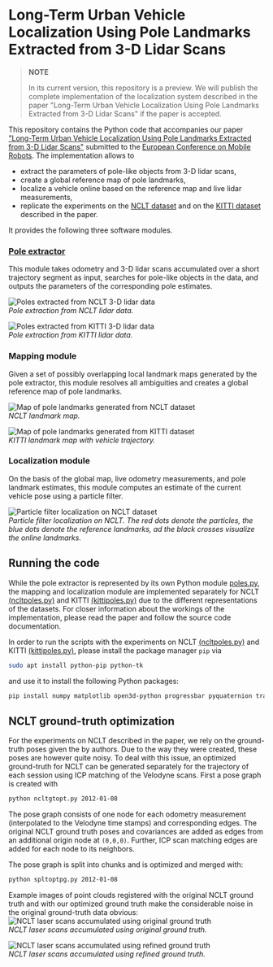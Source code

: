 # Long-Term Urban Vehicle Localization Using Pole Landmarks Extracted from 3-D Lidar Scans

> **NOTE**
> 
> In its current version, this repository is a preview.
> We will publish the complete implementation of the localization system described in the paper "Long-Term Urban Vehicle Localization Using Pole Landmarks Extracted from 3-D Lidar Scans" if the paper is accepted.


This repository contains the Python code that accompanies our paper ["Long-Term Urban Vehicle Localization Using Pole Landmarks Extracted from 3-D Lidar Scans"](https://www.ecmr2019.eu/) submitted to the [European Conference on Mobile Robots](https://www.ecmr2019.eu/).
The implementation allows to

* extract the parameters of pole-like objects from 3-D lidar scans,
* create a global reference map of pole landmarks,
* localize a vehicle online based on the reference map and live lidar measurements,
* replicate the experiments on the [NCLT dataset](http://robots.engin.umich.edu/nclt/) and on the [KITTI dataset](http://www.cvlibs.net/datasets/kitti/) described in the paper.

It provides the following three software modules.

### [Pole extractor](poles/poles.py)

This module takes odometry and 3-D lidar scans accumulated over a short trajectory segment as input, searches for pole-like objects in the data, and outputs the parameters of the corresponding pole estimates.

![Poles extracted from NCLT 3-D lidar data](img/nclt_poles.png)
<br/>*Pole extraction from NCLT lidar data.*

![Poles extracted from KITTI 3-D lidar data](img/kitti_poles.png)
<br/>*Pole extraction from KITTI lidar data.*

### Mapping module

Given a set of possibly overlapping local landmark maps generated by the pole extractor, this module resolves all ambiguities and creates a global reference map of pole landmarks.

![Map of pole landmarks generated from NCLT dataset](img/nclt_map.svg)
<br/>*NCLT landmark map.*

![Map of pole landmarks generated from KITTI dataset](img/kitti_map.svg)
<br/>*KITTI landmark map with vehicle trajectory.*

### Localization module

On the basis of the global map, live odometry measurements, and pole landmark estimates, this module computes an estimate of the current vehicle pose using a particle filter.

![Particle filter localization on NCLT dataset](img/nclt_particle_filter.gif)
<br/>*Particle filter localization on NCLT.
The red dots denote the particles, the blue dots denote the reference landmarks, ad the black crosses visualize the online landmarks.*

## Running the code

While the pole extractor is represented by its own Python module [poles.py](poles/poles.py), the mapping and localization module are implemented separately for NCLT [(ncltpoles.py)](poles/ncltpoles.py) and KITTI [(kittipoles.py)](poles/kittipoles.py) due to the different representations of the datasets.
For closer information about the workings of the implementation, please read the paper and follow the source code documentation.

In order to run the scripts with the experiments on NCLT [(ncltpoles.py)](poles/ncltpoles.py) and KITTI [(kittipoles.py)](poles/kittipoles.py), please install the package manager `pip` via

```bash
sudo apt install python-pip python-tk
```

and use it to install the following Python packages:

```bash
pip install numpy matplotlib open3d-python progressbar pyquaternion transforms3d scipy networkx psutil
```

## NCLT ground-truth optimization

For the experiments on NCLT described in the paper, we rely on the ground-truth poses given the by authors.
Due to the way they were created, these poses are however quite noisy.
To deal with this issue, an optimized ground-truth for NCLT can be generated separately for the trajectory of each session using ICP matching of the Velodyne scans.
First a pose graph is created with

```bash
python ncltgtopt.py 2012-01-08
```

The pose graph consists of one node for each odometry measurement (interpolated to the Velodyne time stamps) and corresponding edges.
The original NCLT ground truth poses and covariances are added as edges from an additional origin node at `(0,0,0)`.
Further, ICP scan matching edges are added for each node to its neighbors.

The pose graph is split into chunks and is optimized and merged with:

```bash
python spltoptpg.py 2012-01-08
```

Example images of point clouds registered with the original NCLT ground truth and with our optimized ground truth make the considerable noise in the original ground-truth data obvious:
![NCLT laser scans accumulated using original ground truth](img/2012-11-16_13500_15500_gt.jpg)
<br/>*NCLT laser scans accumulated using original ground truth.*

![NCLT laser scans accumulated using refined ground truth](img/2012-11-16_13500_15500_gt_opt.jpg)
<br/>*NCLT laser scans accumulated using refined ground truth.*
